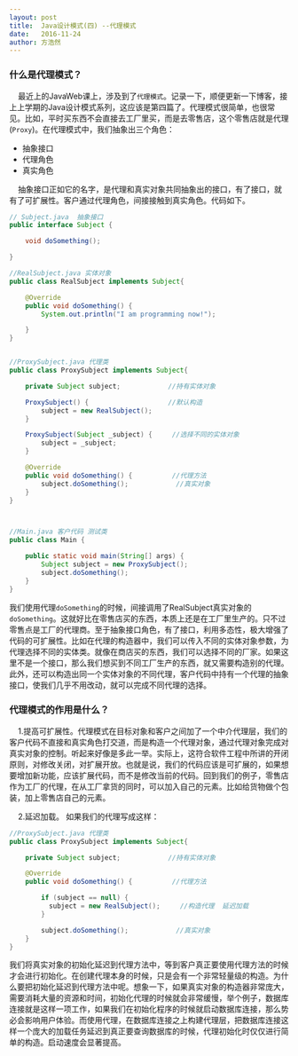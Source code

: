 ```yaml
---
layout: post
title:  Java设计模式(四) --代理模式
date:   2016-11-24
author: 方浩然
---
```

### 什么是代理模式？
&nbsp;&nbsp;&nbsp;&nbsp;最近上的JavaWeb课上，涉及到了`代理模式`。记录一下，顺便更新一下博客，接上上学期的Java设计模式系列，这应该是第四篇了。代理模式很简单，也很常见。比如，平时买东西不会直接去工厂里买，而是去零售店，这个零售店就是代理(`Proxy`)。在代理模式中，我们抽象出三个角色：

- 抽象接口
- 代理角色
- 真实角色

&nbsp;&nbsp;&nbsp;&nbsp;抽象接口正如它的名字，是代理和真实对象共同抽象出的接口，有了接口，就有了可扩展性。客户通过代理角色，间接接触到真实角色。代码如下。

```java
// Subject.java  抽象接口
public interface Subject {

    void doSomething();     

}

//RealSubject.java 实体对象
public class RealSubject implements Subject{

    @Override
    public void doSomething() {
        System.out.println("I am programming now!");

    }
}


//ProxySubject.java 代理类
public class ProxySubject implements Subject{

    private Subject subject;            //持有实体对象

    ProxySubject() {                    //默认构造
        subject = new RealSubject();
    }

    ProxySubject(Subject _subject) {     //选择不同的实体对象
        subject = _subject;
    }

    @Override
    public void doSomething() {          //代理方法
        subject.doSomething();            //真实对象
    }
}



//Main.java 客户代码 测试类
public class Main {

    public static void main(String[] args) {
        Subject subject = new ProxySubject();
        subject.doSomething();
    }
}


```

我们使用代理`doSomething`的时候，间接调用了RealSubject真实对象的`doSomething`。这就好比在零售店买的东西，本质上还是在工厂里生产的。只不过零售点是工厂的代理商。至于抽象接口角色，有了接口，利用多态性，极大增强了代码的可扩展性。比如在代理的构造器中，我们可以传入不同的实体对象参数，为代理选择不同的实体类。就像在商店买的东西，我们可以选择不同的厂家。如果这里不是一个接口，那么我们想买到不同工厂生产的东西，就又需要构造别的代理。此外，还可以构造出同一个实体对象的不同代理，客户代码中持有一个代理的抽象接口，使我们几乎不用改动，就可以完成不同代理的选择。

### 代理模式的作用是什么？
&nbsp;&nbsp;&nbsp;&nbsp;1.提高可扩展性。代理模式在目标对象和客户之间加了一个中介代理层，我们的客户代码不直接和真实角色打交道，而是构造一个代理对象，通过代理对象完成对真实对象的控制。听起来好像是多此一举。实际上，这符合软件工程中所讲的开闭原则，对修改关闭，对扩展开放。也就是说，我们的代码应该是可扩展的，如果想要增加新功能，应该扩展代码，而不是修改当前的代码。回到我们的例子，零售店作为工厂的代理，在从工厂拿货的同时，可以加入自己的元素。比如给货物做个包装，加上零售店自己的元素。

&nbsp;&nbsp;&nbsp;&nbsp;2.延迟加载。
如果我们的代理写成这样：

```java
//ProxySubject.java 代理类
public class ProxySubject implements Subject{

    private Subject subject;            //持有实体对象

    @Override
    public void doSomething() {          //代理方法

        if (subject == null) {
          subject = new RealSubject();     //构造代理  延迟加载
        }

        subject.doSomething();            //真实对象
    }
}


```
我们将真实对象的初始化延迟到代理方法中，等到客户真正要使用代理方法的时候才会进行初始化。在创建代理本身的时候，只是会有一个非常轻量级的构造。为什么要把初始化延迟到代理方法中呢。想象一下，如果真实对象的构造器非常庞大，需要消耗大量的资源和时间，初始化代理的时候就会非常缓慢，举个例子，数据库连接就是这样一项工作，如果我们在初始化程序的时候就启动数据库连接，那么势必会影响用户体验。而使用代理，在数据库连接之上构建代理层，把数据库连接这样一个庞大的加载任务延迟到真正要查询数据库的时候，代理初始化时仅仅进行简单的构造。启动速度会显著提高。
